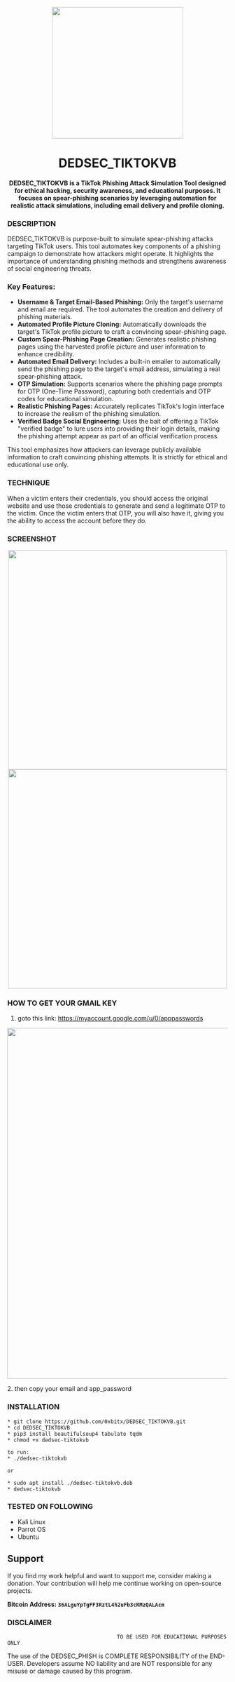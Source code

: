 
<p align="center">
<img src="https://github.com/user-attachments/assets/18ad3af8-10a8-4c7b-af96-976d3cb8694f", width="300", height="300">
</p>

<h1 align="center">DEDSEC_TIKTOKVB</h1>
<h4 align="center">DEDSEC_TIKTOKVB is a TikTok Phishing Attack Simulation Tool designed for ethical hacking, security awareness, and educational purposes. It focuses on spear-phishing scenarios by leveraging automation for realistic attack simulations, including email delivery and profile cloning.</h4>

### DESCRIPTION
DEDSEC_TIKTOKVB is purpose-built to simulate spear-phishing attacks targeting TikTok users. This tool automates key components of a phishing campaign to demonstrate how attackers might operate. It highlights the importance of understanding phishing methods and strengthens awareness of social engineering threats. 

### Key Features:

- **Username & Target Email-Based Phishing:** Only the target's username and email are required. The tool automates the creation and delivery of phishing materials.
- **Automated Profile Picture Cloning:** Automatically downloads the target's TikTok profile picture to craft a convincing spear-phishing page.
- **Custom Spear-Phishing Page Creation:** Generates realistic phishing pages using the harvested profile picture and user information to enhance credibility.
- **Automated Email Delivery:** Includes a built-in emailer to automatically send the phishing page to the target's email address, simulating a real spear-phishing attack.
- **OTP Simulation:** Supports scenarios where the phishing page prompts for OTP (One-Time Password), capturing both credentials and OTP codes for educational simulation.
- **Realistic Phishing Pages:** Accurately replicates TikTok's login interface to increase the realism of the phishing simulation.
- **Verified Badge Social Engineering:** Uses the bait of offering a TikTok "verified badge" to lure users into providing their login details, making the phishing attempt appear as part of an official verification process.

This tool emphasizes how attackers can leverage publicly available information to craft convincing phishing attempts. It is strictly for ethical and educational use only.

### TECHNIQUE
When a victim enters their credentials, you should access the original website and use those credentials to generate and send a legitimate OTP to the victim. Once the victim enters that OTP, you will also have it, giving you the ability to access the account before they do.

### SCREENSHOT 
<p align="center">
<img src="https://github.com/user-attachments/assets/aac1ae82-0001-4d76-a767-97817cddafab", width="500", height="500">
<img src="https://github.com/user-attachments/assets/3413e7ba-12f2-46f6-91b8-f9a703d0921c", width="500", height="500">
</p>

### HOW TO GET YOUR GMAIL KEY
   1. goto this link: https://myaccount.google.com/u/0/apppasswords

<p align="center">
<img src="https://i.stack.imgur.com/Xe8Jt.gif", width="800", height="800">
</p>
   2. then copy your email and app_password

### INSTALLATION 
    * git clone https://github.com/0xbitx/DEDSEC_TIKTOKVB.git
    * cd DEDSEC_TIKTOKVB
    * pip3 install beautifulsoup4 tabulate tqdm
    * chmod +x dedsec-tiktokvb

    to run:
    * ./dedsec-tiktokvb
    
    or
    
    * sudo apt install ./dedsec-tiktokvb.deb
    * dedsec-tiktokvb
    
### TESTED ON FOLLOWING
* Kali Linux 
* Parrot OS
* Ubuntu
  
## Support

If you find my work helpful and want to support me, consider making a donation. Your contribution will help me continue working on open-source projects.

**Bitcoin Address: `36ALguYpTgFF3RztL4h2uFb3cRMzQALAcm`**
                         

### DISCLAIMER
                                       TO BE USED FOR EDUCATIONAL PURPOSES ONLY

The use of the DEDSEC_PHISH is COMPLETE RESPONSIBILITY of the END-USER. Developers assume NO liability and are NOT responsible for any misuse or damage caused by this program. 
